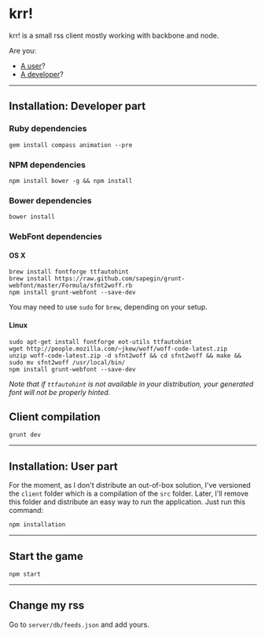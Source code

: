 krr!
====

krr! is a small rss client mostly working with backbone and node.


Are you:

- <a href="#installation-user-part">A user</a>?
- <a href="#installation-developer-part">A developer</a>?

---

## Installation: Developer part

### Ruby dependencies

```
gem install compass animation --pre
```

### NPM dependencies

```
npm install bower -g && npm install
```

### Bower dependencies

```
bower install
```

### WebFont dependencies

#### OS X

```
brew install fontforge ttfautohint
brew install https://raw.github.com/sapegin/grunt-webfont/master/Formula/sfnt2woff.rb
npm install grunt-webfont --save-dev
```

You may need to use `sudo` for `brew`, depending on your setup.

#### Linux

```
sudo apt-get install fontforge eot-utils ttfautohint
wget http://people.mozilla.com/~jkew/woff/woff-code-latest.zip
unzip woff-code-latest.zip -d sfnt2woff && cd sfnt2woff && make && sudo mv sfnt2woff /usr/local/bin/
npm install grunt-webfont --save-dev
```

*Note that if `ttfautohint` is not available in your distribution, your generated font will not be properly hinted.*

## Client compilation

```
grunt dev
```

---

## Installation: User part

For the moment, as I don't distribute an out-of-box solution, I've versioned the  ```client``` folder which is a compilation of the ```src``` folder. Later, I'll remove this folder and distribute an easy way to run the application. Just run this command:

```
npm installation
```

---

## Start the game

```
npm start
```

---

## Change my rss

Go to ```server/db/feeds.json``` and add yours.


